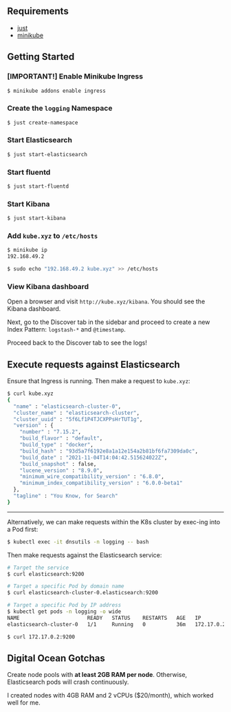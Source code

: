 ## Requirements

- [just](https://github.com/casey/just)
- [minikube](https://minikube.sigs.k8s.io)

## Getting Started

### [IMPORTANT!] Enable Minikube Ingress

```sh
$ minikube addons enable ingress
```

### Create the `logging` Namespace

```sh
$ just create-namespace
```

### Start Elasticsearch

```sh
$ just start-elasticsearch
```

### Start fluentd

```sh
$ just start-fluentd
```

### Start Kibana

```sh
$ just start-kibana
```

### Add `kube.xyz` to `/etc/hosts`

```sh
$ minikube ip
192.168.49.2

$ sudo echo "192.168.49.2 kube.xyz" >> /etc/hosts
```

### View Kibana dashboard

Open a browser and visit `http://kube.xyz/kibana`. You should see the Kibana dashboard.

Next, go to the Discover tab in the sidebar and proceed to create a new Index Pattern: `logstash-*` and `@timestamp`.

Proceed back to the Discover tab to see the logs!

## Execute requests against Elasticsearch

Ensure that Ingress is running. Then make a request to `kube.xyz`:

```sh
$ curl kube.xyz
{
  "name" : "elasticsearch-cluster-0",
  "cluster_name" : "elasticsearch-cluster",
  "cluster_uuid" : "5f6Lf1P4TJCXPPsHrTUT1g",
  "version" : {
    "number" : "7.15.2",
    "build_flavor" : "default",
    "build_type" : "docker",
    "build_hash" : "93d5a7f6192e8a1a12e154a2b81bf6fa7309da0c",
    "build_date" : "2021-11-04T14:04:42.515624022Z",
    "build_snapshot" : false,
    "lucene_version" : "8.9.0",
    "minimum_wire_compatibility_version" : "6.8.0",
    "minimum_index_compatibility_version" : "6.0.0-beta1"
  },
  "tagline" : "You Know, for Search"
}
```

---

Alternatively, we can make requests within the K8s cluster by exec-ing into a Pod first:

```sh
$ kubectl exec -it dnsutils -n logging -- bash
```

Then make requests against the Elasticsearch service:

```sh
# Target the service
$ curl elasticsearch:9200
```

```sh
# Target a specific Pod by domain name
$ curl elasticsearch-cluster-0.elasticsearch:9200
```

```sh
# Target a specific Pod by IP address
$ kubectl get pods -n logging -o wide
NAME                      READY   STATUS    RESTARTS   AGE   IP           NODE       NOMINATED NODE   READINESS GATES
elasticsearch-cluster-0   1/1     Running   0          36m   172.17.0.2   minikube   <none>           <none>

$ curl 172.17.0.2:9200
```

## Digital Ocean Gotchas

Create node pools with **at least 2GB RAM per node**. Otherwise, Elasticsearch pods will crash continuously.

I created nodes with 4GB RAM and 2 vCPUs ($20/month), which worked well for me.

